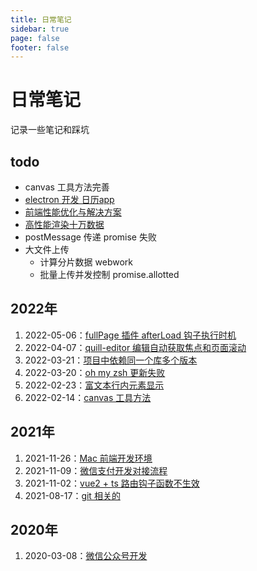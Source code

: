```yaml
---
title: 日常笔记
sidebar: true
page: false
footer: false
---
```


# 日常笔记

记录一些笔记和踩坑

## todo

- canvas 工具方法完善
- [electron 开发 日历app](/electron.md)
- [前端性能优化与解决方案](/前端性能优化与解决方案.md)
- [高性能渲染十万数据](/高性能渲染十万条数据.md)
- postMessage 传递 promise 失败
- 大文件上传
    - 计算分片数据 webwork
    - 批量上传并发控制 promise.allotted

## 2022年

1. 2022-05-06：[fullPage 插件 afterLoad 钩子执行时机](./fullPagejs同步动画问题.md)
2. 2022-04-07：[quill-editor 编辑自动获取焦点和页面滚动](/quillEditor自动获取焦点问题.md)
3. 2022-03-21：[项目中依赖同一个库多个版本](/引用多个版本npm包.md)
4. 2022-03-20：[oh my zsh 更新失败](/zsh更新.md)
5. 2022-02-23：[富文本行内元素显示](/富文本内容样式问题.md)
6. 2022-02-14：[canvas 工具方法](https://github.com/tangxve/canvasUtils)

## 2021年

1. 2021-11-26：[Mac 前端开发环境](/Mac前端开发环境.md)
3. 2021-11-09：[微信支付开发对接流程](/微信支付开发流程.md)
4. 2021-11-02：[vue2 + ts 路由钩子函数不生效](/vue2+ts路由钩子函数不生效.md)
5. 2021-08-17：[git 相关的](/git.md)

## 2020年

1. 2020-03-08：[微信公众号开发](/微信公众号开发流程.md)
